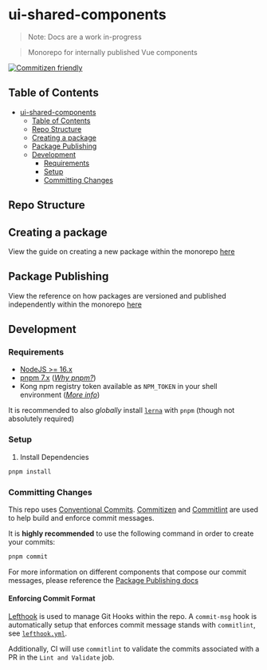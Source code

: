 # ui-shared-components

> Note: Docs are a work in-progress

> Monorepo for internally published Vue components

[![Commitizen friendly](https://img.shields.io/badge/commitizen-friendly-brightgreen.svg)](http://commitizen.github.io/cz-cli/)

## Table of Contents

- [ui-shared-components](#ui-shared-components)
  - [Table of Contents](#table-of-contents)
  - [Repo Structure](#repo-structure)
  - [Creating a package](#creating-a-package)
  - [Package Publishing](#package-publishing)
  - [Development](#development)
    - [Requirements](#requirements)
    - [Setup](#setup)
    - [Committing Changes](#committing-changes)

## Repo Structure

## Creating a package

View the guide on creating a new package within the monorepo [here](./docs/creating-a-package.md)

## Package Publishing

View the reference on how packages are versioned and published independently within the monorepo [here](./docs/package-publishing.md)

## Development

### Requirements

- [NodeJS >= 16.x](https://nodejs.org/en/download/)
- [pnpm 7.x](https://pnpm.io/installation) ([_Why pnpm?_](./docs/why-pnpm.md))
- Kong npm registry token available as `NPM_TOKEN` in your shell environment ([_More info_](./docs/kong-npm-token-setup.md))

It is recommended to also _globally_ install [`lerna`](https://lerna.js.org/) with `pnpm` (though not absolutely required)

### Setup

1. Install Dependencies

```sh
pnpm install
```

### Committing Changes

This repo uses [Conventional Commits](https://www.conventionalcommits.org/en/v1.0.0/). [Commitizen](https://github.com/commitizen/cz-cli) and [Commitlint](https://github.com/conventional-changelog/commitlint) are used to help build and enforce commit messages.

It is __highly recommended__ to use the following command in order to create your commits:

```sh
pnpm commit
```

For more information on different components that compose our commit messages, please reference the [Package Publishing docs](./docs/package-publishing.md#conventional-commits)

#### Enforcing Commit Format

[Lefthook](https://github.com/evilmartians/lefthook) is used to manage Git Hooks within the repo. A `commit-msg` hook is automatically setup that enforces commit message stands with `commitlint`, see [`lefthook.yml`](./lefthook.yaml).

Additionally, CI will use `commitlint` to validate the commits associated with a PR in the `Lint and Validate` job.
